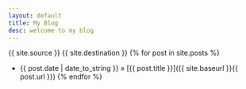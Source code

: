 ```yaml
---
layout: default
title: My Blog
desc: welcome to my blog
---
```

{{ site.source }}
{{ site.destination }}
{% for post in site.posts %}
* {{ post.date | date_to_string }} &raquo; [{{ post.title }}]({{ site.baseurl }}{{ post.url }})
{% endfor %}
